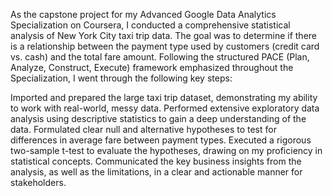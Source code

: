 
As the capstone project for my Advanced Google Data Analytics Specialization on Coursera, I conducted a comprehensive statistical analysis of New York City taxi trip data. The goal was to determine if there is a relationship between the payment type used by customers (credit card vs. cash) and the total fare amount.
Following the structured PACE (Plan, Analyze, Construct, Execute) framework emphasized throughout the Specialization, I went through the following key steps:

Imported and prepared the large taxi trip dataset, demonstrating my ability to work with real-world, messy data.
Performed extensive exploratory data analysis using descriptive statistics to gain a deep understanding of the data.
Formulated clear null and alternative hypotheses to test for differences in average fare between payment types.
Executed a rigorous two-sample t-test to evaluate the hypotheses, drawing on my proficiency in statistical concepts.
Communicated the key business insights from the analysis, as well as the limitations, in a clear and actionable manner for stakeholders.
